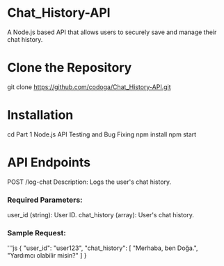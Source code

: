 # Chat_History-API
 A Node.js based API that allows users to securely save and manage their chat history.
# Clone the Repository
git clone https://github.com/codoga/Chat_History-API.git
# Installation
cd Part 1 Node.js API Testing and Bug Fixing
npm install
npm start
# API Endpoints
POST /log-chat
Description: Logs the user's chat history.

### Required Parameters:
user_id (string): User ID.
chat_history (array): User's chat history.

### Sample Request:
'''js
{
  "user_id": "user123",
  "chat_history": [
    "Merhaba, ben Doğa.",
    "Yardımcı olabilir misin?"
  ]
}
